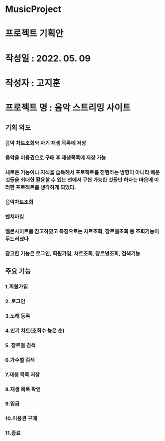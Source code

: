 # MusicProject
# 프로젝트 기획안

# 작성일 : 2022. 05. 09
# 작성자 : 고지훈
# 프로젝트 명 : 음악 스트리밍 사이트
## 기획 의도 
### 음악 차트조회와 자기 재생 목록에 저장
### 음악을 이용권으로 구매 후 재생목록에 저장 가능
### 새로운 기능이나 지식을 습득해서 프로젝트를 진행하는 방향이 아니라 배운것들을 최대한 활용할 수 있는 선에서 구현 가능한 것들만 하자는 마음에 이러한 프로젝트를 생각하게 되었다.
### 음악차트조회
### 벤치마킹 
### 멜론사이트를 참고하였고 특징으로는 차트조회, 장르별조회 등 조회기능이 두드러졌다
### 참고한 기능은 로그인, 회원가입, 차트조회, 장르별조회, 검색기능
## 주요 기능 
### 1.회원가입
### 2. 로그인
### 3.노래 등록
### 4.인기 차트(조회수 높은 순)
### 5. 장르별 검색
### 6.가수별 검색
### 7.재생 목록 저장
### 8.재생 목록 확인
### 9.입금
### 10.이용권 구매
### 11.종료

